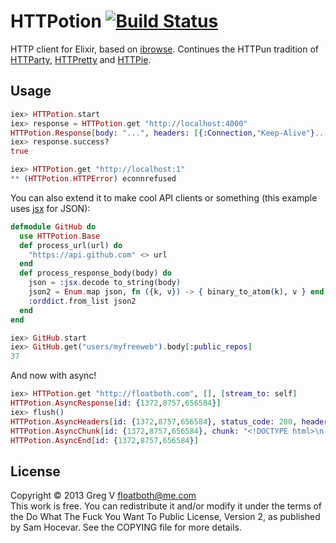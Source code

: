 # HTTPotion [![Build Status](https://travis-ci.org/myfreeweb/httpotion.png?branch=master)](https://travis-ci.org/myfreeweb/httpotion)

HTTP client for Elixir, based on [ibrowse](https://github.com/cmullaparthi/ibrowse).
Continues the HTTPun tradition of [HTTParty](https://github.com/jnunemaker/httparty), [HTTPretty](https://github.com/gabrielfalcao/HTTPretty) and [HTTPie](https://github.com/jkbr/httpie).

## Usage

```elixir
iex> HTTPotion.start
iex> response = HTTPotion.get "http://localhost:4000"
HTTPotion.Response[body: "...", headers: [{:Connection,"Keep-Alive"}...], status_code: 200]
iex> response.success?
true

iex> HTTPotion.get "http://localhost:1"
** (HTTPotion.HTTPError) econnrefused
```

You can also extend it to make cool API clients or something (this example uses [jsx](https://github.com/talentdeficit/jsx) for JSON):

```elixir
defmodule GitHub do
  use HTTPotion.Base
  def process_url(url) do
    "https://api.github.com" <> url
  end
  def process_response_body(body) do
    json = :jsx.decode to_string(body)
    json2 = Enum.map json, fn ({k, v}) -> { binary_to_atom(k), v } end
    :orddict.from_list json2
  end
end

iex> GitHub.start
iex> GitHub.get("users/myfreeweb").body[:public_repos]
37
```

And now with async!

```elixir
iex> HTTPotion.get "http://floatboth.com", [], [stream_to: self]
HTTPotion.AsyncResponse[id: {1372,8757,656584}]
iex> flush()
HTTPotion.AsyncHeaders[id: {1372,8757,656584}, status_code: 200, headers: ["keep-alive", "Content-Type": "text/html;charset=utf-8", Date: "Sun, 23 Jun 2013 17:32:32 GMT", Server: "cloudflare-nginx", "Transfer-Encoding": "chunked"]]
HTTPotion.AsyncChunk[id: {1372,8757,656584}, chunk: "<!DOCTYPE html>\n..."]
HTTPotion.AsyncEnd[id: {1372,8757,656584}]
```

## License

Copyright © 2013 Greg V <floatboth@me.com>  
This work is free. You can redistribute it and/or modify it under the
terms of the Do What The Fuck You Want To Public License, Version 2,
as published by Sam Hocevar. See the COPYING file for more details.
